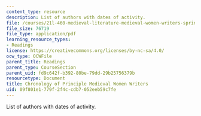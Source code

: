 ```yaml
---
content_type: resource
description: List of authors with dates of activity.
file: /courses/21l-460-medieval-literature-medieval-women-writers-spring-2004/09f801e1779f2f4ccdb7052eeb59c7fe_hand_out2_listof.pdf
file_size: 76719
file_type: application/pdf
learning_resource_types:
- Readings
license: https://creativecommons.org/licenses/by-nc-sa/4.0/
ocw_type: OCWFile
parent_title: Readings
parent_type: CourseSection
parent_uid: fd9c642f-b392-80be-79dd-29b25756379b
resourcetype: Document
title: Chronology of Principle Medieval Women Writers
uid: 09f801e1-779f-2f4c-cdb7-052eeb59c7fe
---
```

List of authors with dates of activity.